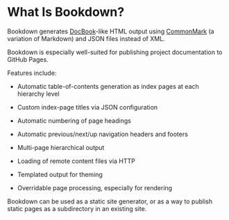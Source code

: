 # What Is Bookdown?

Bookdown generates [DocBook](http://docbook.org)-like HTML output using [CommonMark](http://commonmark.org) (a variation of Markdown) and JSON files instead of XML.

Bookdown is especially well-suited for publishing project documentation to GitHub Pages.

Features include:

- Automatic table-of-contents generation as index pages at each hierarchy level

- Custom index-page titles via JSON configuration

- Automatic numbering of page headings

- Automatic previous/next/up navigation headers and footers

- Multi-page hierarchical output

- Loading of remote content files via HTTP

- Templated output for theming

- Overridable page processing, especially for rendering

Bookdown can be used as a static site generator, or as a way to publish static pages as a subdirectory in an existing site.
